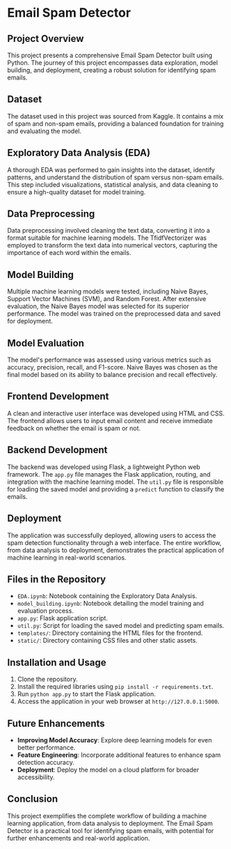 # Email Spam Detector

## Project Overview
This project presents a comprehensive Email Spam Detector built using Python. The journey of this project encompasses data exploration, model building, and deployment, creating a robust solution for identifying spam emails.

## Dataset
The dataset used in this project was sourced from Kaggle. It contains a mix of spam and non-spam emails, providing a balanced foundation for training and evaluating the model.

## Exploratory Data Analysis (EDA)
A thorough EDA was performed to gain insights into the dataset, identify patterns, and understand the distribution of spam versus non-spam emails. This step included visualizations, statistical analysis, and data cleaning to ensure a high-quality dataset for model training.

## Data Preprocessing
Data preprocessing involved cleaning the text data, converting it into a format suitable for machine learning models. The TfidfVectorizer was employed to transform the text data into numerical vectors, capturing the importance of each word within the emails.

## Model Building
Multiple machine learning models were tested, including Naive Bayes, Support Vector Machines (SVM), and Random Forest. After extensive evaluation, the Naive Bayes model was selected for its superior performance. The model was trained on the preprocessed data and saved for deployment.

## Model Evaluation
The model's performance was assessed using various metrics such as accuracy, precision, recall, and F1-score. Naive Bayes was chosen as the final model based on its ability to balance precision and recall effectively.

## Frontend Development
A clean and interactive user interface was developed using HTML and CSS. The frontend allows users to input email content and receive immediate feedback on whether the email is spam or not.

## Backend Development
The backend was developed using Flask, a lightweight Python web framework. The `app.py` file manages the Flask application, routing, and integration with the machine learning model. The `util.py` file is responsible for loading the saved model and providing a `predict` function to classify the emails.

## Deployment
The application was successfully deployed, allowing users to access the spam detection functionality through a web interface. The entire workflow, from data analysis to deployment, demonstrates the practical application of machine learning in real-world scenarios.

## Files in the Repository
- `EDA.ipynb`: Notebook containing the Exploratory Data Analysis.
- `model_building.ipynb`: Notebook detailing the model training and evaluation process.
- `app.py`: Flask application script.
- `util.py`: Script for loading the saved model and predicting spam emails.
- `templates/`: Directory containing the HTML files for the frontend.
- `static/`: Directory containing CSS files and other static assets.

## Installation and Usage
1. Clone the repository.
2. Install the required libraries using `pip install -r requirements.txt`.
3. Run `python app.py` to start the Flask application.
4. Access the application in your web browser at `http://127.0.0.1:5000`.

## Future Enhancements
- **Improving Model Accuracy**: Explore deep learning models for even better performance.
- **Feature Engineering**: Incorporate additional features to enhance spam detection accuracy.
- **Deployment**: Deploy the model on a cloud platform for broader accessibility.

## Conclusion
This project exemplifies the complete workflow of building a machine learning application, from data analysis to deployment. The Email Spam Detector is a practical tool for identifying spam emails, with potential for further enhancements and real-world application.
